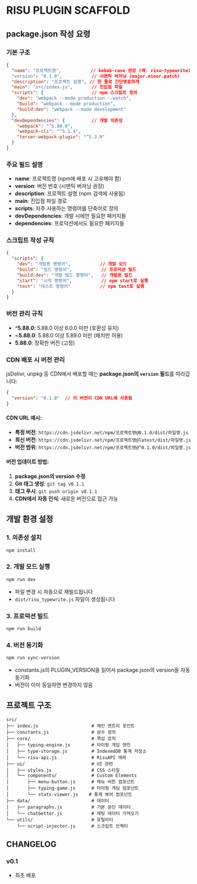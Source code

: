 # RISU PLUGIN SCAFFOLD

## package.json 작성 요령

### 기본 구조
```json
{
  "name": "프로젝트명",           // kebab-case 권장 (예: risu-typewrite)
  "version": "0.1.0",           // 시맨틱 버저닝 (major.minor.patch)
  "description": "프로젝트 설명", // 한 줄로 간단명료하게
  "main": "src/index.js",       // 진입점 파일
  "scripts": {                  // npm 스크립트 정의
    "dev": "webpack --mode production --watch",
    "build": "webpack --mode production",
    "build:dev": "webpack --mode development"
  },
  "devDependencies": {          // 개발 의존성
    "webpack": "^5.88.0",
    "webpack-cli": "^5.1.4",
    "terser-webpack-plugin": "^5.3.9"
  }
}
```

### 주요 필드 설명
- **name**: 프로젝트명 (npm에 배포 시 고유해야 함)
- **version**: 버전 번호 (시맨틱 버저닝 권장)
- **description**: 프로젝트 설명 (npm 검색에 사용됨)
- **main**: 진입점 파일 경로
- **scripts**: 자주 사용하는 명령어를 단축어로 정의
- **devDependencies**: 개발 시에만 필요한 패키지들
- **dependencies**: 프로덕션에서도 필요한 패키지들

### 스크립트 작성 규칙
```json
{
  "scripts": {
    "dev": "개발용 명령어",           // 개발 모드
    "build": "빌드 명령어",           // 프로덕션 빌드
    "build:dev": "개발 빌드 명령어",   // 개발용 빌드
    "start": "시작 명령어",           // npm start로 실행
    "test": "테스트 명령어"           // npm test로 실행
  }
}
```

### 버전 관리 규칙
- **^5.88.0**: 5.88.0 이상 6.0.0 미만 (호환성 유지)
- **~5.88.0**: 5.88.0 이상 5.89.0 미만 (패치만 허용)
- **5.88.0**: 정확한 버전 (고정)

### CDN 배포 시 버전 관리
jsDelivr, unpkg 등 CDN에서 배포할 때는 **package.json의 `version` 필드**를 따라갑니다:

```json
{
  "version": "0.1.0"  // 이 버전이 CDN URL에 사용됨
}
```

#### CDN URL 예시:
- **특정 버전**: `https://cdn.jsdelivr.net/npm/프로젝트명@0.1.0/dist/파일명.js`
- **최신 버전**: `https://cdn.jsdelivr.net/npm/프로젝트명@latest/dist/파일명.js`
- **버전 범위**: `https://cdn.jsdelivr.net/npm/프로젝트명@^0.1.0/dist/파일명.js`

#### 버전 업데이트 방법:
1. **package.json의 version 수정**
2. **Git 태그 생성**: `git tag v0.1.1`
3. **태그 푸시**: `git push origin v0.1.1`
4. **CDN에서 자동 인식**: 새로운 버전으로 접근 가능

## 개발 환경 설정

### 1. 의존성 설치
```bash
npm install
```

### 2. 개발 모드 실행
```bash
npm run dev
```
- 파일 변경 시 자동으로 재빌드됩니다
- `dist/risu_typewrite.js` 파일이 생성됩니다

### 3. 프로덕션 빌드
```bash
npm run build
```

### 4. 버전 동기화
```bash
npm run sync-version
```
- constants.js의 PLUGIN_VERSION을 읽어서 package.json의 version을 자동 동기화
- 버전이 이미 동일하면 변경하지 않음

## 프로젝트 구조

```
src/
├── index.js                    # 메인 엔트리 포인트
├── constants.js                # 상수 정의
├── core/                       # 핵심 로직
│   ├── typing-engine.js        # 타이핑 게임 엔진
│   ├── type-storage.js         # IndexedDB 통계 저장소
│   └── risu-api.js             # RisuAPI 래퍼
├── ui/                         # UI 관련
│   ├── styles.js               # CSS 스타일
│   └── components/             # Custom Elements
│       ├── menu-button.js      # 메뉴 버튼 컴포넌트
│       ├── typing-game.js      # 타이핑 게임 컴포넌트
│       └── stats-viewer.js    # 통계 뷰어 컴포넌트
├── data/                       # 데이터
│   ├── paragraphs.js           # 기본 문단 데이터
│   └── chatGetter.js           # 채팅 데이터 가져오기
└── utils/                      # 유틸리티
    └── script-injector.js      # 스크립트 인젝터
```

## CHANGELOG

### v0.1
- 최초 배포

